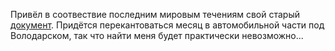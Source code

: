 ﻿Привёл в соотвествие последним мировым течениям свой старый [документ](/doc/nesIda). Придётся перекантоваться месяц в автомобильной части под Володарском, так что найти меня будет практически невозможно...


